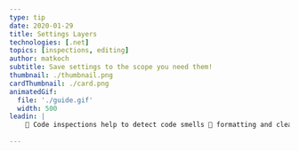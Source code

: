```yaml
---
type: tip
date: 2020-01-29
title: Settings Layers
technologies: [.net]
topics: [inspections, editing]
author: matkoch
subtitle: Save settings to the scope you need them!
thumbnail: ./thumbnail.png
cardThumbnail: ./card.png
animatedGif:
  file: './guide.gif'
  width: 500
leadin: |
    💬 Code inspections help to detect code smells 🐽 formatting and cleanup settings to structure it consistently ☝️ Make sure to share those settings in the team-shared layer to always keep your code base shiny! ☀️🌈
    
---
```

